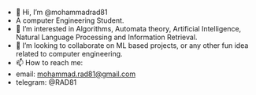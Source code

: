 - 👋 Hi, I’m @mohammadrad81
- A computer Engineering Student.
- 👀 I’m interested in Algorithms, Automata theory, Artificial Intelligence, Natural Language Processing and Information Retrieval.
- 💞️ I’m looking to collaborate on ML based projects, or any other fun idea related to computer engineering.
- 📫 How to reach me:
- email: mohammad.rad81@gmail.com
- telegram: @RAD81

<!---
mohammadrad81/mohammadrad81 is a ✨ special ✨ repository because its `README.md` (this file) appears on your GitHub profile.
You can click the Preview link to take a look at your changes.
--->
